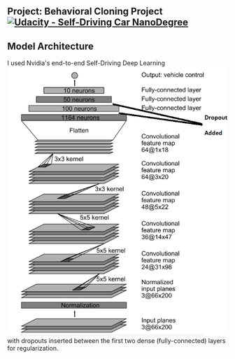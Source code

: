 ## Project: Behavioral Cloning Project [![Udacity - Self-Driving Car NanoDegree](https://s3.amazonaws.com/udacity-sdc/github/shield-carnd.svg)](http://www.udacity.com/drive)

Model Architecture
---
I used Nvidia's end-to-end Self-Driving Deep Learning ![network](https://github.com/calvinhobbes119/BehavioralCloning/blob/master/DriveNetwork.png) with dropouts inserted between the first two dense (fully-connected) layers for regularization.
